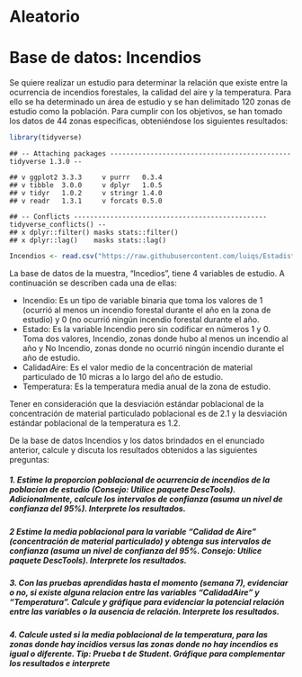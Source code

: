 Aleatorio
================

# Base de datos: Incendios

Se quiere realizar un estudio para determinar la relación que existe
entre la ocurrencia de incendios forestales, la calidad del aire y la
temperatura. Para ello se ha determinado un área de estudio y se han
delimitado 120 zonas de estudio como la población. Para cumplir con los
objetivos, se han tomado los datos de 44 zonas especificas, obteniéndose
los siguientes resultados:

``` r
library(tidyverse)
```

    ## -- Attaching packages --------------------------------------------- tidyverse 1.3.0 --

    ## v ggplot2 3.3.3     v purrr   0.3.4
    ## v tibble  3.0.0     v dplyr   1.0.5
    ## v tidyr   1.0.2     v stringr 1.4.0
    ## v readr   1.3.1     v forcats 0.5.0

    ## -- Conflicts ------------------------------------------------ tidyverse_conflicts() --
    ## x dplyr::filter() masks stats::filter()
    ## x dplyr::lag()    masks stats::lag()

``` r
Incendios <- read.csv("https://raw.githubusercontent.com/luiqs/Estadistica-Aplicada/main/PDB/Incendios.csv")
```

La base de datos de la muestra, “Incedios”, tiene 4 variables de
estudio. A continuación se describen cada una de ellas:

-   Incendio: Es un tipo de variable binaria que toma los valores de 1
    (ocurrió al menos un incendio forestal durante el año en la zona de
    estudio) y 0 (no ocurrió ningún incendio forestal durante el año.
-   Estado: Es la variable Incendio pero sin codificar en números 1 y 0.
    Toma dos valores, Incendio, zonas donde hubo al menos un incendio al
    año y No Incendio, zonas donde no ocurrió ningún incendio durante el
    año de estudio.
-   CalidadAire: Es el valor medio de la concentración de material
    particulado de 10 micras a lo largo del año de estudio.
-   Temperatura: Es la temperatura media anual de la zona de estudio.

Tener en consideración que la desviación estándar poblacional de la
concentración de material particulado poblacional es de 2.1 y la
desviación estándar poblacional de la temperatura es 1.2.

De la base de datos Incendios y los datos brindados en el enunciado
anterior, calcule y discuta los resultados obtenidos a las siguientes
preguntas:

##### 1. Estime la proporcion poblacional de ocurrencia de incendios de la poblacion de estudio (Consejo: Utilice paquete DescTools). Adicionalmente, calcule los intervalos de confianza (asuma un nivel de confianza del 95%). **Interprete los resultados**.

##### 2 Estime la media poblacional para la variable “Calidad de Aire” (concentración de material particulado) y obtenga sus intervalos de confianza (asuma un nivel de confianza del 95%. Consejo: Utilice paquete DescTools). **Interprete los resultados**.

##### 3. Con las pruebas aprendidas hasta el momento (semana 7), evidenciar o no, si existe alguna relacion entre las variables “CalidadAire” y “Temperatura”. Calcule y gráfique para evidenciar la potencial relación entre las variables o la ausencia de relación. **Interprete los resultados**.

##### 4. Calcule usted si la media poblacional de la temperatura, para las zonas donde hay incidios versus las zonas donde no hay incendios es igual o diferente. Tip: Prueba t de Student. **Gráfique para complementar los resultados e interprete**
